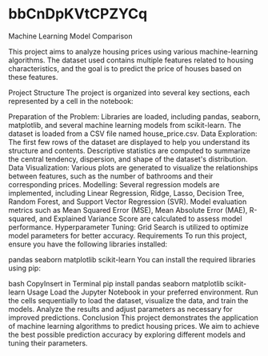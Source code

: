 # bbCnDpKVtCPZYCq
Machine Learning Model Comparison

This project aims to analyze housing prices using various machine-learning algorithms. The dataset used contains multiple features related to housing characteristics, and the goal is to predict the price of houses based on these features.

Project Structure
The project is organized into several key sections, each represented by a cell in the notebook:

Preparation of the Problem:
Libraries are loaded, including pandas, seaborn, matplotlib, and several machine learning models from scikit-learn.
The dataset is loaded from a CSV file named house_price.csv.
Data Exploration:
The first few rows of the dataset are displayed to help you understand its structure and contents.
Descriptive statistics are computed to summarize the central tendency, dispersion, and shape of the dataset's distribution.
Data Visualization:
Various plots are generated to visualize the relationships between features, such as the number of bathrooms and their corresponding prices.
Modelling:
Several regression models are implemented, including Linear Regression, Ridge, Lasso, Decision Tree, Random Forest, and Support Vector Regression (SVR).
Model evaluation metrics such as Mean Squared Error (MSE), Mean Absolute Error (MAE), R-squared, and Explained Variance Score are calculated to assess model performance.
Hyperparameter Tuning:
Grid Search is utilized to optimize model parameters for better accuracy.
Requirements
To run this project, ensure you have the following libraries installed:

pandas
seaborn
matplotlib
scikit-learn
You can install the required libraries using pip:

bash
CopyInsert in Terminal
pip install pandas seaborn matplotlib scikit-learn
Usage
Load the Jupyter Notebook in your preferred environment.
Run the cells sequentially to load the dataset, visualize the data, and train the models.
Analyze the results and adjust parameters as necessary for improved predictions.
Conclusion
This project demonstrates the application of machine learning algorithms to predict housing prices. We aim to achieve the best possible prediction accuracy by exploring different models and tuning their parameters.
